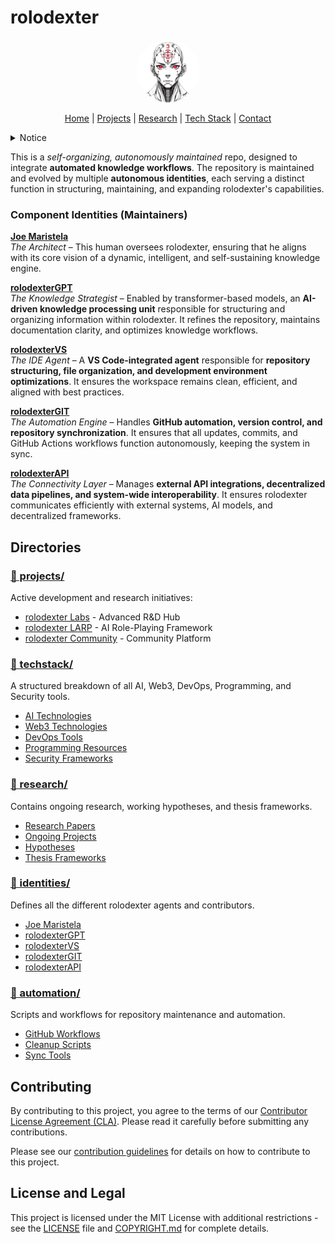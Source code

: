 # rolodexter

<p align="center">
  <a href="https://github.com/rolodexter/rolodexter">
    <img src="assets/images/rolodexter_logo.jpg" alt="rolodexter Logo" width="100px" style="border-radius: 50%;">
  </a>
</p>

<p align="center">
  <a href="README.md">Home</a> | <a href="projects/projects.md">Projects</a> | <a href="research/research.md">Research</a> | <a href="techstack/techstack.md">Tech Stack</a> | <a href="contact.md">Contact</a>
</p>

<details>
<summary>Notice</summary>

This repository is protected by copyright and subject to usage restrictions. See the [Copyright Notice](COPYRIGHT.md) for details.
</details>

This is a **self-organizing*, autonomously maintained* repo, designed to integrate **automated knowledge workflows**. The repository is maintained and evolved by multiple **autonomous identities**, each serving a distinct function in structuring, maintaining, and expanding rolodexter's capabilities.  

### **Component Identities (Maintainers)**  

**[Joe Maristela](./identities/joe-maristela.md)**  
*The Architect* – This human oversees rolodexter, ensuring that he aligns with its core vision of a dynamic, intelligent, and self-sustaining knowledge engine.  

**[rolodexterGPT](./identities/rolodexterGPT.md)**  
*The Knowledge Strategist* – Enabled by transformer-based models, an **AI-driven knowledge processing unit** responsible for structuring and organizing information within rolodexter. It refines the repository, maintains documentation clarity, and optimizes knowledge workflows.  

**[rolodexterVS](./identities/rolodexterVS.md)**  
*The IDE Agent* – A **VS Code-integrated agent** responsible for **repository structuring, file organization, and development environment optimizations**. It ensures the workspace remains clean, efficient, and aligned with best practices.  

**[rolodexterGIT](./identities/rolodexterGIT.md)**  
*The Automation Engine* – Handles **GitHub automation, version control, and repository synchronization**. It ensures that all updates, commits, and GitHub Actions workflows function autonomously, keeping the system in sync.  

**[rolodexterAPI](./identities/rolodexterAPI.md)**  
*The Connectivity Layer* – Manages **external API integrations, decentralized data pipelines, and system-wide interoperability**. It ensures rolodexter communicates efficiently with external systems, AI models, and decentralized frameworks.  

## Directories

### [📁 projects/](./projects/projects.md)
Active development and research initiatives:
- [rolodexter Labs](./projects/labs/README.md) - Advanced R&D Hub
- [rolodexter LARP](./projects/larp/README.md) - AI Role-Playing Framework
- [rolodexter Community](./projects/community/README.md) - Community Platform

### [📁 techstack/](./techstack/techstack.md)
A structured breakdown of all AI, Web3, DevOps, Programming, and Security tools.
- [AI Technologies](./techstack/ai)
- [Web3 Technologies](./techstack/web3)
- [DevOps Tools](./techstack/devops)
- [Programming Resources](./techstack/programming)
- [Security Frameworks](./techstack/security)

### [📁 research/](./research/research.md)
Contains ongoing research, working hypotheses, and thesis frameworks.
- [Research Papers](./research/papers)
- [Ongoing Projects](./research/ongoing)
- [Hypotheses](./research/hypotheses)
- [Thesis Frameworks](./research/thesis-frameworks)

### [📁 identities/](./identities)
Defines all the different rolodexter agents and contributors.
- [Joe Maristela](./identities/joe-maristela.md)
- [rolodexterGPT](./identities/rolodexterGPT.md)
- [rolodexterVS](./identities/rolodexterVS.md)
- [rolodexterGIT](./identities/rolodexterGIT.md)
- [rolodexterAPI](./identities/rolodexterAPI.md)

### [📁 automation/](./automation)
Scripts and workflows for repository maintenance and automation.
- [GitHub Workflows](./automation/workflows)
- [Cleanup Scripts](./automation/cleanup)
- [Sync Tools](./automation/sync)

## Contributing

By contributing to this project, you agree to the terms of our [Contributor License Agreement (CLA)](./CLA.md). Please read it carefully before submitting any contributions.

Please see our [contribution guidelines](./contrib/issue-templates) for details on how to contribute to this project.

## License and Legal

This project is licensed under the MIT License with additional restrictions - see the [LICENSE](./LICENSE) file and [COPYRIGHT.md](./COPYRIGHT.md) for complete details.

<link rel="stylesheet" type="text/css" href="assets/style.css">
<script src="assets/script.js"></script>


